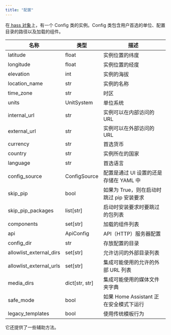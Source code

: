 ```yaml
---
title: "配置"
---
```


在[ hass 对象](./dev_101_hass.md)上，有一个 Config 类的实例。Config 类包含用户首选的单位、配置目录的路径以及加载的组件。

| 名称 | 类型 | 描述 |
| ---- | ---- | ----------- |
| latitude | float | 实例位置的纬度 |
| longitude | float | 实例位置的经度 |
| elevation | int | 实例的海拔 |
| location_name | str | 实例的名称 |
| time_zone | str | 时区 |
| units | UnitSystem | 单位系统 |
| internal_url | str | 实例可以在内部访问的 URL |
| external_url | str | 实例可以在外部访问的 URL |
| currency | str | 首选货币 |
| country | str | 实例所在的国家 |
| language | str | 首选语言 |
| config_source | ConfigSource | 配置是通过 UI 设置的还是存储在 YAML 中 |
| skip_pip | bool | 如果为 True，则在启动时跳过 pip 安装要求 |
| skip_pip_packages | list[str] | 启动时安装要求时要跳过的包列表 |
| components | set[str] | 加载的组件列表 |
| api | ApiConfig | API（HTTP）服务器配置 |
| config_dir | str | 存放配置的目录 |
| allowlist_external_dirs | set[str] | 允许访问的外部目录列表 |
| allowlist_external_urls | set[str] | 集成可能使用的允许的外部 URL 列表 |
| media_dirs | dict[str, str] | 集成可能使用的媒体文件夹字典 |
| safe_mode | bool | 如果 Home Assistant 正在安全模式下运行 |
| legacy_templates | bool | 使用传统模板行为 |

它还提供了一些辅助方法。